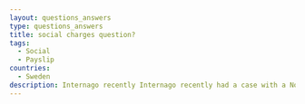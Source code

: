 ```yaml
---
layout: questions_answers
type: questions_answers
title: social charges question?
tags:
  - Social
  - Payslip
countries:
  - Sweden
description: Internago recently Internago recently had a case with a Nordic e-commerce company selling consumer goods online to a few EU-markets. In this particular case, the company wanted to know if they were obliged to register a local company or a branch in order to pursue sales on the French market.
---
```


